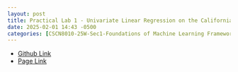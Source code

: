 ```yaml
---
layout: post
title: Practical Lab 1 - Univariate Linear Regression on the California Housing Prices Dataset
date: 2025-02-01 14:43 -0500
categories: [CSCN8010-25W-Sec1-Foundations of Machine Learning Frameworks]
---
```


- [Github Link](https://github.com/Thuang6413/CSCN8010-25W-MachineLearningFramework/blob/main/Framworks/PracticalLab1/LinearRegression.ipynb)
- [Page Link](https://thuang6413.github.io/CSCN8010-25W-MachineLearningFramework/LinearRegression.html) 
